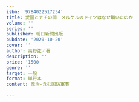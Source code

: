```yaml
---
isbn: '9784022517234'
title: 愛国とナチの間　メルケルのドイツはなぜ躓いたのか
volume: ''
series: ''
publisher: 朝日新聞出版
pubdate: '2020-10-20'
cover: ''
author: 高野弦／著
description: ''
price: '1500'
genre: ''
target: 一般
format: 単行本
content: 政治-含む国防軍事

---
```

